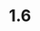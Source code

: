 ---
layout: default
title: 1.6
lang: fr
headline: |-
  Embaucher un spécialiste de l’autochtonisation des programmes au sein du SAEA
why: |-
  Un poste de spécialiste de l’autochtonisation des programmes sera créé au SAEA afin d’aider les facultés, les départements et les professeurs à élaborer du contenu, des cours et un programme qui reflètent l’autochtonisation, la décolonisation et l’habilitation. Ce spécialiste aidera les professeurs (à temps plein et à temps partiel) intéressés à revoir leurs cours et leurs programmes ainsi qu’à élaborer de nouveaux cours afin d’inclure un contenu autochtone approprié et adapté à leur spécialisation disciplinaire. Le spécialiste s’emploiera également à présenter les méthodologies de recherche autochtones aux facultés, aux départements et aux professeurs. Ce poste fait partie intégrante de l’autochtonisation des programmes d’études et de la création d’offres de cours supplémentaires pour les étudiants souhaitant poursuivre leurs études dans ce domaine d’apprentissage. En outre, alors que les réalités du financement des trois conseils changent dans le sillage de la Commission de vérité et réconciliation du Canada, le corps professoral se doit de comprendre que l’autochtonisation appuie les efforts de recherche, et que la production de recherche est essentielle à la transformation des programmes.

  De plus, le spécialiste participera à la mise sur pied du cours de base sur la compétence culturelle et à l’intégration des nouveaux membres du corps professoral, du personnel, du Bureau des gouverneurs et du Sénat; cette personne sera la mieux placée pour constituer le réseau d’experts nécessaires pour le point 1.5 du premier cerceau.
when: |-
  Court terme
how: |-
  Nécessite la création d’un poste de spécialiste ayant une connaissance et une expérience approfondies des traditions, des ontologies, des pédagogies, des épistémologies, des méthodologies et des savoirs autochtones ainsi qu’une expérience en milieu universitaire.

  La SAEA organisera une série de séminaires et d’événements où des spécialistes d’autres universités seront invités à discuter avec le corps professoral et le personnel de l’Université d’Ottawa de leurs propres pratiques exemplaires dans le cadre de ce travail.
cost: |-
  Une échelle salariale et un poste devront être créés au sein du SAEA.
who: |-
  Provost/vice-provost aux affaires académiques 
---